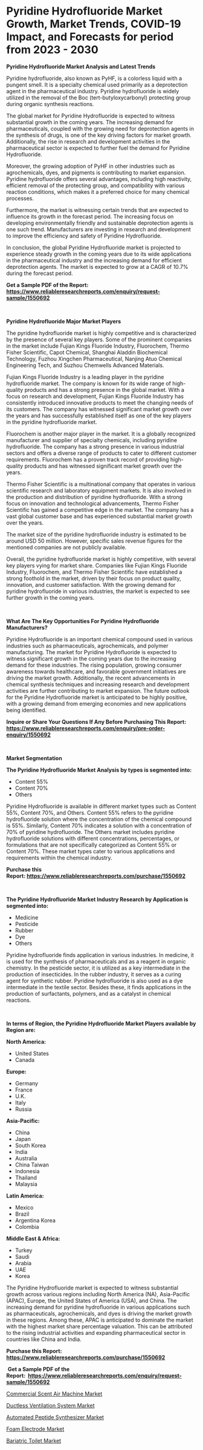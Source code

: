 <p><h1>Pyridine Hydrofluoride Market Growth, Market Trends, COVID-19 Impact, and Forecasts for period from 2023 - 2030</h1></p><p><strong>Pyridine Hydrofluoride Market Analysis and Latest Trends</strong></p>
<p><p>Pyridine hydrofluoride, also known as PyHF, is a colorless liquid with a pungent smell. It is a specialty chemical used primarily as a deprotection agent in the pharmaceutical industry. Pyridine hydrofluoride is widely utilized in the removal of the Boc (tert-butyloxycarbonyl) protecting group during organic synthesis reactions.</p><p>The global market for Pyridine Hydrofluoride is expected to witness substantial growth in the coming years. The increasing demand for pharmaceuticals, coupled with the growing need for deprotection agents in the synthesis of drugs, is one of the key driving factors for market growth. Additionally, the rise in research and development activities in the pharmaceutical sector is expected to further fuel the demand for Pyridine Hydrofluoride.</p><p>Moreover, the growing adoption of PyHF in other industries such as agrochemicals, dyes, and pigments is contributing to market expansion. Pyridine hydrofluoride offers several advantages, including high reactivity, efficient removal of the protecting group, and compatibility with various reaction conditions, which makes it a preferred choice for many chemical processes.</p><p>Furthermore, the market is witnessing certain trends that are expected to influence its growth in the forecast period. The increasing focus on developing environmentally friendly and sustainable deprotection agents is one such trend. Manufacturers are investing in research and development to improve the efficiency and safety of Pyridine Hydrofluoride.</p><p>In conclusion, the global Pyridine Hydrofluoride market is projected to experience steady growth in the coming years due to its wide applications in the pharmaceutical industry and the increasing demand for efficient deprotection agents. The market is expected to grow at a CAGR of 10.7% during the forecast period.</p></p>
<p><strong>Get a Sample PDF of the Report:&nbsp; <a href="https://www.reliableresearchreports.com/enquiry/request-sample/1550692">https://www.reliableresearchreports.com/enquiry/request-sample/1550692</a></strong></p>
<p>&nbsp;</p>
<p><strong>Pyridine Hydrofluoride Major Market Players</strong></p>
<p><p>The pyridine hydrofluoride market is highly competitive and is characterized by the presence of several key players. Some of the prominent companies in the market include Fujian Kings Fluoride Industry, Fluorochem, Thermo Fisher Scientific, Capot Chemical, Shanghai Aladdin Biochemical Technology, Fuzhou Xingchen Pharmaceutical, Nanjing Atuo Chemical Engineering Tech, and Suzhou Chemwells Advanced Materials.</p><p>Fujian Kings Fluoride Industry is a leading player in the pyridine hydrofluoride market. The company is known for its wide range of high-quality products and has a strong presence in the global market. With a focus on research and development, Fujian Kings Fluoride Industry has consistently introduced innovative products to meet the changing needs of its customers. The company has witnessed significant market growth over the years and has successfully established itself as one of the key players in the pyridine hydrofluoride market.</p><p>Fluorochem is another major player in the market. It is a globally recognized manufacturer and supplier of specialty chemicals, including pyridine hydrofluoride. The company has a strong presence in various industrial sectors and offers a diverse range of products to cater to different customer requirements. Fluorochem has a proven track record of providing high-quality products and has witnessed significant market growth over the years.</p><p>Thermo Fisher Scientific is a multinational company that operates in various scientific research and laboratory equipment markets. It is also involved in the production and distribution of pyridine hydrofluoride. With a strong focus on innovation and technological advancements, Thermo Fisher Scientific has gained a competitive edge in the market. The company has a vast global customer base and has experienced substantial market growth over the years.</p><p>The market size of the pyridine hydrofluoride industry is estimated to be around USD 50 million. However, specific sales revenue figures for the mentioned companies are not publicly available.</p><p>Overall, the pyridine hydrofluoride market is highly competitive, with several key players vying for market share. Companies like Fujian Kings Fluoride Industry, Fluorochem, and Thermo Fisher Scientific have established a strong foothold in the market, driven by their focus on product quality, innovation, and customer satisfaction. With the growing demand for pyridine hydrofluoride in various industries, the market is expected to see further growth in the coming years.</p></p>
<p>&nbsp;</p>
<p><strong>What Are The Key Opportunities For Pyridine Hydrofluoride Manufacturers?</strong></p>
<p><p>Pyridine Hydrofluoride is an important chemical compound used in various industries such as pharmaceuticals, agrochemicals, and polymer manufacturing. The market for Pyridine Hydrofluoride is expected to witness significant growth in the coming years due to the increasing demand for these industries. The rising population, growing consumer awareness towards healthcare, and favorable government initiatives are driving the market growth. Additionally, the recent advancements in chemical synthesis techniques and increasing research and development activities are further contributing to market expansion. The future outlook for the Pyridine Hydrofluoride market is anticipated to be highly positive, with a growing demand from emerging economies and new applications being identified.</p></p>
<p><strong>Inquire or Share Your Questions If Any Before Purchasing This Report: <a href="https://www.reliableresearchreports.com/enquiry/pre-order-enquiry/1550692">https://www.reliableresearchreports.com/enquiry/pre-order-enquiry/1550692</a></strong></p>
<p>&nbsp;</p>
<p><strong>Market Segmentation</strong></p>
<p><strong>The Pyridine Hydrofluoride Market Analysis by types is segmented into:</strong></p>
<p><ul><li>Content 55%</li><li>Content 70%</li><li>Others</li></ul></p>
<p><p>Pyridine Hydrofluoride is available in different market types such as Content 55%, Content 70%, and Others. Content 55% refers to the pyridine hydrofluoride solution where the concentration of the chemical compound is 55%. Similarly, Content 70% indicates a solution with a concentration of 70% of pyridine hydrofluoride. The Others market includes pyridine hydrofluoride solutions with different concentrations, percentages, or formulations that are not specifically categorized as Content 55% or Content 70%. These market types cater to various applications and requirements within the chemical industry.</p></p>
<p><strong>Purchase this Report:&nbsp;<a href="https://www.reliableresearchreports.com/purchase/1550692">https://www.reliableresearchreports.com/purchase/1550692</a></strong></p>
<p>&nbsp;</p>
<p><strong>The Pyridine Hydrofluoride Market Industry Research by Application is segmented into:</strong></p>
<p><ul><li>Medicine</li><li>Pesticide</li><li>Rubber</li><li>Dye</li><li>Others</li></ul></p>
<p><p>Pyridine hydrofluoride finds application in various industries. In medicine, it is used for the synthesis of pharmaceuticals and as a reagent in organic chemistry. In the pesticide sector, it is utilized as a key intermediate in the production of insecticides. In the rubber industry, it serves as a curing agent for synthetic rubber. Pyridine hydrofluoride is also used as a dye intermediate in the textile sector. Besides these, it finds applications in the production of surfactants, polymers, and as a catalyst in chemical reactions.</p></p>
<p>&nbsp;</p>
<p><strong>In terms of Region, the Pyridine Hydrofluoride Market Players available by Region are:</strong></p>
<p>
    <p> <strong> North America: </strong>
        <ul>
            <li>United States</li>
            <li>Canada</li>
        </ul>
        </p> 
    <p> <strong> Europe: </strong>
        <ul>
            <li>Germany</li>
            <li>France</li>
            <li>U.K.</li>
            <li>Italy</li>
            <li>Russia</li>
        </ul>
        </p> 
    <p> <strong> Asia-Pacific: </strong>
        <ul>
            <li>China</li>
            <li>Japan</li>
            <li>South Korea</li>
            <li>India</li>
            <li>Australia</li>
            <li>China Taiwan</li>
            <li>Indonesia</li>
            <li>Thailand</li>
            <li>Malaysia</li>
        </ul>
        </p> 
    <p> <strong> Latin America: </strong>
        <ul>
            <li>Mexico</li>
            <li>Brazil</li>
            <li>Argentina Korea</li>
            <li>Colombia</li>
        </ul>
        </p> 
    <p> <strong> Middle East & Africa: </strong>
        <ul>
            <li>Turkey</li>
            <li>Saudi</li>
            <li>Arabia</li>
            <li>UAE</li>
            <li>Korea</li>
        </ul>
    </p>
    </p>
<p><p>The Pyridine Hydrofluoride market is expected to witness substantial growth across various regions including North America (NA), Asia-Pacific (APAC), Europe, the United States of America (USA), and China. The increasing demand for pyridine hydrofluoride in various applications such as pharmaceuticals, agrochemicals, and dyes is driving the market growth in these regions. Among these, APAC is anticipated to dominate the market with the highest market share percentage valuation. This can be attributed to the rising industrial activities and expanding pharmaceutical sector in countries like China and India.</p></p>
<p><strong>Purchase this Report: <a href="https://www.reliableresearchreports.com/purchase/1550692">https://www.reliableresearchreports.com/purchase/1550692</a></strong></p>
<p>&nbsp;<strong>Get a Sample PDF of the Report:&nbsp;&nbsp;<a href="https://www.reliableresearchreports.com/enquiry/request-sample/1550692">https://www.reliableresearchreports.com/enquiry/request-sample/1550692</a></strong></p>
<p><strong></strong></p>
<p><p><a href="https://medium.com/@poem.snap.phase/commercial-scent-air-machine-market-insight-market-trends-growth-forecasted-from-2023-to-2030-bc1d25ab32d9">Commercial Scent Air Machine Market</a></p><p><a href="https://medium.com/@inner.zone.room/ductless-ventilation-system-market-outlook-industry-overview-and-forecast-2023-to-2030-1fdc03cf1a35">Ductless Ventilation System Market</a></p><p><a href="https://medium.com/@sight.lens.slot/automated-peptide-synthesizer-market-size-reveals-the-best-marketing-channels-in-global-industry-a5fd3c69b67d">Automated Peptide Synthesizer Market</a></p><p><a href="https://medium.com/@soledadhane827/foam-electrode-market-size-cagr-trends-2024-2030-2e23ee0528de">Foam Electrode Market</a></p><p><a href="https://medium.com/@favor.look.seal/bariatric-toilet-market-size-reveals-the-best-marketing-channels-in-global-industry-1ef9464cb3ee">Bariatric Toilet Market</a></p></p>